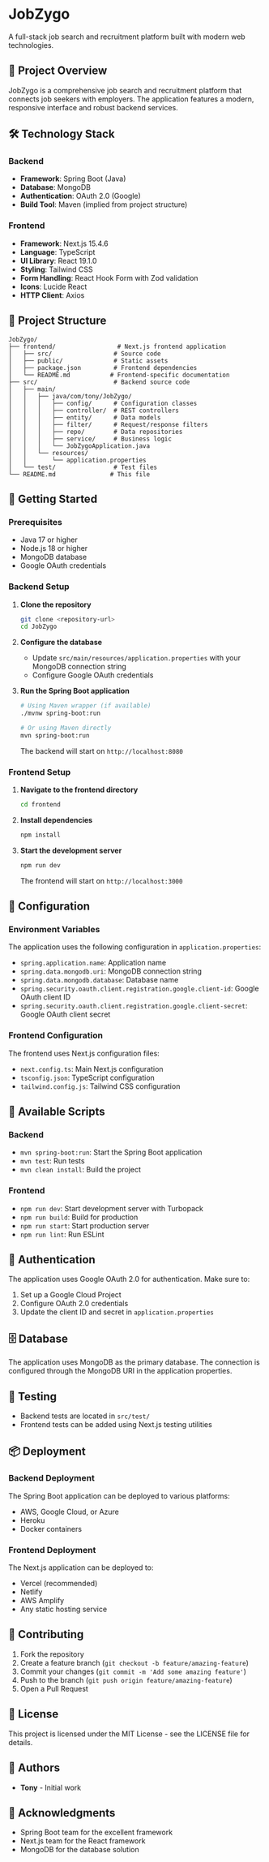 # JobZygo

A full-stack job search and recruitment platform built with modern web technologies.

## 🚀 Project Overview

JobZygo is a comprehensive job search and recruitment platform that connects job seekers with employers. The application features a modern, responsive interface and robust backend services.

## 🛠️ Technology Stack

### Backend
- **Framework**: Spring Boot (Java)
- **Database**: MongoDB
- **Authentication**: OAuth 2.0 (Google)
- **Build Tool**: Maven (implied from project structure)

### Frontend
- **Framework**: Next.js 15.4.6
- **Language**: TypeScript
- **UI Library**: React 19.1.0
- **Styling**: Tailwind CSS
- **Form Handling**: React Hook Form with Zod validation
- **Icons**: Lucide React
- **HTTP Client**: Axios

## 📁 Project Structure

```
JobZygo/
├── frontend/                 # Next.js frontend application
│   ├── src/                 # Source code
│   ├── public/              # Static assets
│   ├── package.json         # Frontend dependencies
│   └── README.md           # Frontend-specific documentation
├── src/                     # Backend source code
│   ├── main/
│   │   ├── java/com/tony/JobZygo/
│   │   │   ├── config/      # Configuration classes
│   │   │   ├── controller/  # REST controllers
│   │   │   ├── entity/      # Data models
│   │   │   ├── filter/      # Request/response filters
│   │   │   ├── repo/        # Data repositories
│   │   │   ├── service/     # Business logic
│   │   │   └── JobZygoApplication.java
│   │   └── resources/
│   │       └── application.properties
│   └── test/                # Test files
└── README.md               # This file
```

## 🚀 Getting Started

### Prerequisites
- Java 17 or higher
- Node.js 18 or higher
- MongoDB database
- Google OAuth credentials

### Backend Setup

1. **Clone the repository**
   ```bash
   git clone <repository-url>
   cd JobZygo
   ```

2. **Configure the database**
   - Update `src/main/resources/application.properties` with your MongoDB connection string
   - Configure Google OAuth credentials

3. **Run the Spring Boot application**
   ```bash
   # Using Maven wrapper (if available)
   ./mvnw spring-boot:run
   
   # Or using Maven directly
   mvn spring-boot:run
   ```

   The backend will start on `http://localhost:8080`

### Frontend Setup

1. **Navigate to the frontend directory**
   ```bash
   cd frontend
   ```

2. **Install dependencies**
   ```bash
   npm install
   ```

3. **Start the development server**
   ```bash
   npm run dev
   ```

   The frontend will start on `http://localhost:3000`

## 🔧 Configuration

### Environment Variables

The application uses the following configuration in `application.properties`:

- `spring.application.name`: Application name
- `spring.data.mongodb.uri`: MongoDB connection string
- `spring.data.mongodb.database`: Database name
- `spring.security.oauth.client.registration.google.client-id`: Google OAuth client ID
- `spring.security.oauth.client.registration.google.client-secret`: Google OAuth client secret

### Frontend Configuration

The frontend uses Next.js configuration files:
- `next.config.ts`: Main Next.js configuration
- `tsconfig.json`: TypeScript configuration
- `tailwind.config.js`: Tailwind CSS configuration

## 📝 Available Scripts

### Backend
- `mvn spring-boot:run`: Start the Spring Boot application
- `mvn test`: Run tests
- `mvn clean install`: Build the project

### Frontend
- `npm run dev`: Start development server with Turbopack
- `npm run build`: Build for production
- `npm run start`: Start production server
- `npm run lint`: Run ESLint

## 🔐 Authentication

The application uses Google OAuth 2.0 for authentication. Make sure to:
1. Set up a Google Cloud Project
2. Configure OAuth 2.0 credentials
3. Update the client ID and secret in `application.properties`

## 🗄️ Database

The application uses MongoDB as the primary database. The connection is configured through the MongoDB URI in the application properties.

## 🧪 Testing

- Backend tests are located in `src/test/`
- Frontend tests can be added using Next.js testing utilities

## 📦 Deployment

### Backend Deployment
The Spring Boot application can be deployed to various platforms:
- AWS, Google Cloud, or Azure
- Heroku
- Docker containers

### Frontend Deployment
The Next.js application can be deployed to:
- Vercel (recommended)
- Netlify
- AWS Amplify
- Any static hosting service

## 🤝 Contributing

1. Fork the repository
2. Create a feature branch (`git checkout -b feature/amazing-feature`)
3. Commit your changes (`git commit -m 'Add some amazing feature'`)
4. Push to the branch (`git push origin feature/amazing-feature`)
5. Open a Pull Request

## 📄 License

This project is licensed under the MIT License - see the LICENSE file for details.

## 👥 Authors

- **Tony** - Initial work

## 🙏 Acknowledgments

- Spring Boot team for the excellent framework
- Next.js team for the React framework
- MongoDB for the database solution
